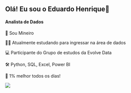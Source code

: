 ## Olá! Eu sou o Eduardo Henrique👋

 #### Analista de Dados 
 
🌵 Sou Mineiro

👩‍💻 Atualmente estudando para ingressar na área de dados

💻 Participante do Grupo de estudos da Evolve Data

🛠️ Python, SQL, Excel, Power BI

💬 1% melhor todos os dias!



 <a href="https://www.linkedin.com/in/eduardohferreira" target="_blank"><img src="https://img.shields.io/badge/-LinkedIn-%230077B5?style=for-the-badge&logo=linkedin&logoColor=white" target="_blank"></a> 
